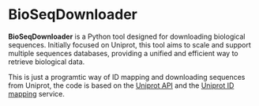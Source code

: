# BioSeqDownloader

**BioSeqDownloader** is a Python tool designed for downloading biological sequences. Initially focused on Uniprot, this tool aims to scale and support multiple sequences databases, providing a unified and efficient way to retrieve biological data.

This is just a programtic way of ID mapping and downloading sequences from Uniprot, the code is based on the [Uniprot API](https://www.uniprot.org/help/api) and the [Uniprot ID mapping](https://www.uniprot.org/help/id_mapping) service.
